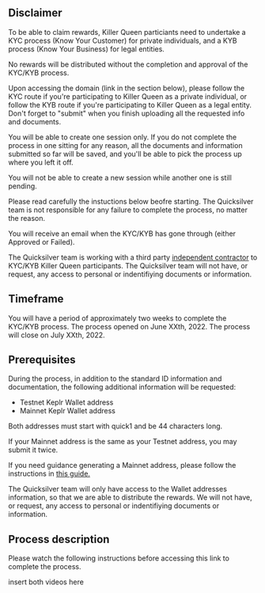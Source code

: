 ## Disclaimer 

To be able to claim rewards, Killer Queen particiants need to undertake a KYC process (Know Your Customer) for private individuals, 
and a KYB process (Know Your Business) for legal entities. 

No rewards will be distributed without the completion and approval of the KYC/KYB process.  

Upon accessing the domain (link in the section below), please follow the KYC route if you're participating to Killer Queen as a private individual, or follow
the KYB route if you're participating to Killer Queen as a legal entity. Don't forget to "submit" when you finish uploading all the requested 
info and documents.

You will be able to create one session only. If you do not complete the process in one sitting for any reason, all the documents and information
submitted so far will be saved, and you'll be able to pick the process up where you left it off. 

You will not be able to create a new session while another one is still pending.

Please read carefully the instuctions below beofre starting. The Quicksilver team is not responsible for any failure to complete the process, 
no matter the reason. 

You will receive an email when the KYC/KYB has gone through (either Approved or Failed).

The Quicksilver team is working with a third party [independent contractor](https://synaps.io/) to KYC/KYB Killer Queen participants. 
The Quicksilver team will not have, or request, any access to personal or indentifiying documents or information. 

## Timeframe

You will have a period of approximately two weeks to complete the KYC/KYB process.
The process opened on June XXth, 2022.
The process will close on July XXth, 2022.

## Prerequisites 

During the process, in addition to the standard ID information and documentation, the following additional information will be requested:

- Testnet Keplr Wallet address
- Mainnet Keplr Wallet address

Both addresses must start with quick1 and be 44 characters long.

If your Mainnet address is the same as your Testnet address, you may submit it twice.

If you need guidance generating a Mainnet address, please follow the instructions in [this guide.](https://github.com/rishisidhu/Quicksilver-guides/blob/main/generating_quicksilver_address.md) 

The Quicksilver team will only have access to the Wallet addresses information, so that we are able to distribute the rewards. We will not have, 
or request, any access to personal or indentifiying documents or information. 

## Process description 

Please watch the following instructions before accessing this link to complete the process. 

insert both videos here 





